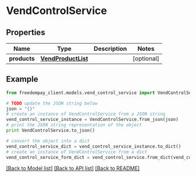 # VendControlService


## Properties
Name | Type | Description | Notes
------------ | ------------- | ------------- | -------------
**products** | [**VendProductList**](VendProductList.md) |  | [optional] 

## Example

```python
from freedompay_client.models.vend_control_service import VendControlService

# TODO update the JSON string below
json = "{}"
# create an instance of VendControlService from a JSON string
vend_control_service_instance = VendControlService.from_json(json)
# print the JSON string representation of the object
print VendControlService.to_json()

# convert the object into a dict
vend_control_service_dict = vend_control_service_instance.to_dict()
# create an instance of VendControlService from a dict
vend_control_service_form_dict = vend_control_service.from_dict(vend_control_service_dict)
```
[[Back to Model list]](../README.md#documentation-for-models) [[Back to API list]](../README.md#documentation-for-api-endpoints) [[Back to README]](../README.md)


